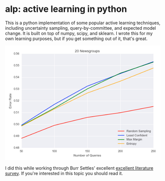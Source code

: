 # alp: active learning in python

This is a python implementation of some popular active learning techniques,
including uncertainty sampling, query-by-committee, and expected model change.
It is built on top of numpy, scipy, and sklearn.
I wrote this for my own learning purposes, but if you get something out of
it, that's great.

<p align="center">
  <img src="misc/20ng.jpg" alt=""/>
</p>

I did this while working through Burr Settles' excellent
[excellent literature survey](http://burrsettles.com/pub/settles.activelearning.pdf).
If you're interested in this topic you should read it. 
